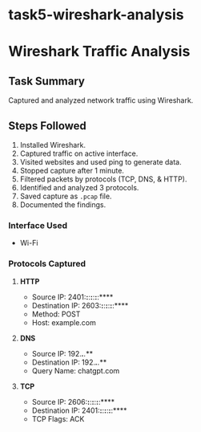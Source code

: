 # task5-wireshark-analysis
# Wireshark Traffic Analysis

## Task Summary
Captured and analyzed network traffic using Wireshark.


## Steps Followed
1. Installed Wireshark.
2. Captured traffic on active interface.
3. Visited websites and used ping to generate data.
4. Stopped capture after 1 minute.
5. Filtered packets by protocols (TCP, DNS, & HTTP).
6. Identified and analyzed 3 protocols.
7. Saved capture as `.pcap` file.
8. Documented the findings.

### Interface Used
- Wi-Fi

### Protocols Captured
1. **HTTP**
   - Source IP: 2401:****:****:****:****:****:****:****
   - Destination IP: 2603:****:****:****:****:****:****:****
   - Method: POST
   - Host: example.com

2. **DNS**
   - Source IP: 192.***.**.***
   - Destination IP: 192.***.**.***
   - Query Name: chatgpt.com

3. **TCP**
   - Source IP: 2606:****:****:****:****:****:****:****
   - Destination IP: 2401:****:****:****:****:****:****:****
   - TCP Flags: ACK
  

